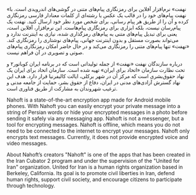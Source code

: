 «نهفت» نرم‌افزار آفلاین برای رمزنگاری پیام‌های متنی در گوشی‌های اندرویدی است. با نهفت پیام‌های خود را در قالب یک عکس یا رشته‌ای از کلمات معنادار فارسی رمزنگاری کرده و آن را از طریق هر پیام رسانی، برای شخص مورد نظر خود ارسال کنید. نهفت یک پیام‌رسان نیست، بلکه ابزاری برای رمزنگاری پیام‌هاست.
این نرم‌افزار، آفلاین است، یعنی برای تبدیل پیام‌های متنی به پیام‌های رمزگذاری شده، نیازی به اینترنت  ندارد و می‌تواند بصورت مستقل و بدون اینترنت جهانی، پیام‌های نوشتاری را رمزنگاری کند.
«نهفت» تنها پیام‌های متنی را رمزنگاری می‌کند و در حال حاضر امکان رمزنگاری پیام‌های صوتی و تصویری در آن فراهم نیست.

درباره سازندگان نهفت
«نهفت» از جمله تولیداتی است که در برنامه ایران کوباتور۲ و تحت نظارت سازمان «اتحاد برای ایران» تهیه شده است. سازمان اتحاد برای ایران یک نهاد حقوق‌بشری است که مرکز آن در شهر برکلی، ایالت کالیفرنیا قرار دارد.  هدف این نهاد گسترش آزادی‌های مدنی در ایران، دفاع از حقوق بشر، حمایت از جامعه مدنی و ترغیب شهروندان به مشارکت از طریق فناوری است.

Nahoft is a state-of-the-art encryption app made for Android mobile phones. With Nahoft you can easily encrypt your private message into a string of Persian words or hide your encrypted messages in a photo before sending it safely via any messaging app. Nahoft is not a messenger, but a tool for encrypting messages.
Nahoft is offline, which means you do not need to be connected to the internet to encrypt your messages.
Nahoft only encrypts text messages. Currently, it does not provide encrypted voice and video messages.

About Nahoft’s creators
"Nahoft" is one of the apps that has been created in the Iran Cubator 2 program and under the supervision of the "United for Iran" organization. United for Iran is a human rights organization based in Berkeley, California. Its goal is to promote civil liberties in Iran, defend human rights, support civil society, and encourage citizens to participate through technology.
